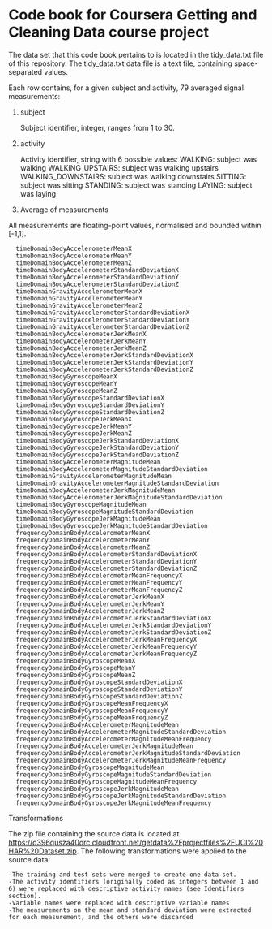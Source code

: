 Code book for Coursera Getting and Cleaning Data course project
================================================================
The data set that this code book pertains to is located in the tidy_data.txt file of this repository.
The tidy_data.txt data file is a text file, containing space-separated values.

Each row contains, for a given subject and activity, 79 averaged signal measurements:

1) subject

      Subject identifier, integer, ranges from 1 to 30.

2) activity

    Activity identifier, string with 6 possible values:
        WALKING: subject was walking
        WALKING_UPSTAIRS: subject was walking upstairs
        WALKING_DOWNSTAIRS: subject was walking downstairs
        SITTING: subject was sitting
        STANDING: subject was standing
        LAYING: subject was laying

3) Average of measurements

All measurements are floating-point values, normalised and bounded within [-1,1].

      timeDomainBodyAccelerometerMeanX
      timeDomainBodyAccelerometerMeanY
      timeDomainBodyAccelerometerMeanZ
      timeDomainBodyAccelerometerStandardDeviationX
      timeDomainBodyAccelerometerStandardDeviationY
      timeDomainBodyAccelerometerStandardDeviationZ
      timeDomainGravityAccelerometerMeanX
      timeDomainGravityAccelerometerMeanY
      timeDomainGravityAccelerometerMeanZ
      timeDomainGravityAccelerometerStandardDeviationX
      timeDomainGravityAccelerometerStandardDeviationY
      timeDomainGravityAccelerometerStandardDeviationZ
      timeDomainBodyAccelerometerJerkMeanX
      timeDomainBodyAccelerometerJerkMeanY
      timeDomainBodyAccelerometerJerkMeanZ
      timeDomainBodyAccelerometerJerkStandardDeviationX
      timeDomainBodyAccelerometerJerkStandardDeviationY
      timeDomainBodyAccelerometerJerkStandardDeviationZ
      timeDomainBodyGyroscopeMeanX
      timeDomainBodyGyroscopeMeanY
      timeDomainBodyGyroscopeMeanZ
      timeDomainBodyGyroscopeStandardDeviationX
      timeDomainBodyGyroscopeStandardDeviationY
      timeDomainBodyGyroscopeStandardDeviationZ
      timeDomainBodyGyroscopeJerkMeanX
      timeDomainBodyGyroscopeJerkMeanY
      timeDomainBodyGyroscopeJerkMeanZ
      timeDomainBodyGyroscopeJerkStandardDeviationX
      timeDomainBodyGyroscopeJerkStandardDeviationY
      timeDomainBodyGyroscopeJerkStandardDeviationZ
      timeDomainBodyAccelerometerMagnitudeMean
      timeDomainBodyAccelerometerMagnitudeStandardDeviation
      timeDomainGravityAccelerometerMagnitudeMean
      timeDomainGravityAccelerometerMagnitudeStandardDeviation
      timeDomainBodyAccelerometerJerkMagnitudeMean
      timeDomainBodyAccelerometerJerkMagnitudeStandardDeviation
      timeDomainBodyGyroscopeMagnitudeMean
      timeDomainBodyGyroscopeMagnitudeStandardDeviation
      timeDomainBodyGyroscopeJerkMagnitudeMean
      timeDomainBodyGyroscopeJerkMagnitudeStandardDeviation
      frequencyDomainBodyAccelerometerMeanX
      frequencyDomainBodyAccelerometerMeanY
      frequencyDomainBodyAccelerometerMeanZ
      frequencyDomainBodyAccelerometerStandardDeviationX
      frequencyDomainBodyAccelerometerStandardDeviationY
      frequencyDomainBodyAccelerometerStandardDeviationZ
      frequencyDomainBodyAccelerometerMeanFrequencyX
      frequencyDomainBodyAccelerometerMeanFrequencyY
      frequencyDomainBodyAccelerometerMeanFrequencyZ
      frequencyDomainBodyAccelerometerJerkMeanX
      frequencyDomainBodyAccelerometerJerkMeanY
      frequencyDomainBodyAccelerometerJerkMeanZ
      frequencyDomainBodyAccelerometerJerkStandardDeviationX
      frequencyDomainBodyAccelerometerJerkStandardDeviationY
      frequencyDomainBodyAccelerometerJerkStandardDeviationZ
      frequencyDomainBodyAccelerometerJerkMeanFrequencyX
      frequencyDomainBodyAccelerometerJerkMeanFrequencyY
      frequencyDomainBodyAccelerometerJerkMeanFrequencyZ
      frequencyDomainBodyGyroscopeMeanX
      frequencyDomainBodyGyroscopeMeanY
      frequencyDomainBodyGyroscopeMeanZ
      frequencyDomainBodyGyroscopeStandardDeviationX
      frequencyDomainBodyGyroscopeStandardDeviationY
      frequencyDomainBodyGyroscopeStandardDeviationZ
      frequencyDomainBodyGyroscopeMeanFrequencyX
      frequencyDomainBodyGyroscopeMeanFrequencyY
      frequencyDomainBodyGyroscopeMeanFrequencyZ
      frequencyDomainBodyAccelerometerMagnitudeMean
      frequencyDomainBodyAccelerometerMagnitudeStandardDeviation
      frequencyDomainBodyAccelerometerMagnitudeMeanFrequency
      frequencyDomainBodyAccelerometerJerkMagnitudeMean
      frequencyDomainBodyAccelerometerJerkMagnitudeStandardDeviation
      frequencyDomainBodyAccelerometerJerkMagnitudeMeanFrequency
      frequencyDomainBodyGyroscopeMagnitudeMean
      frequencyDomainBodyGyroscopeMagnitudeStandardDeviation
      frequencyDomainBodyGyroscopeMagnitudeMeanFrequency
      frequencyDomainBodyGyroscopeJerkMagnitudeMean
      frequencyDomainBodyGyroscopeJerkMagnitudeStandardDeviation
      frequencyDomainBodyGyroscopeJerkMagnitudeMeanFrequency

Transformations

The zip file containing the source data is located at https://d396qusza40orc.cloudfront.net/getdata%2Fprojectfiles%2FUCI%20HAR%20Dataset.zip.
The following transformations were applied to the source data:

    -The training and test sets were merged to create one data set.
    -The activity identifiers (originally coded as integers between 1 and 6) were replaced with descriptive activity names (see Identifiers section).
    -Variable names were replaced with descriptive variable names
    -The measurements on the mean and standard deviation were extracted for each measurement, and the others were discarded
